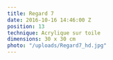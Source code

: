 ```yaml
---
title: Regard 7
date: 2016-10-16 14:46:00 Z
position: 13
technique: Acrylique sur toile
dimensions: 30 x 30 cm
photo: "/uploads/Regard7_hd.jpg"
---
```


